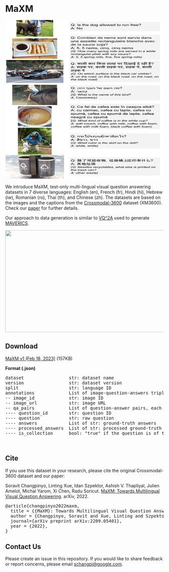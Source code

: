 # MaXM

<p align="center">
  <img width="680.25" height="504" src="/images/maxm_examples.png">
</p>

We introduce MaXM, test-only multi-lingual visual question answering datasets in 7 diverse languages: English (en), French (fr), Hindi (hi), Hebrew (iw), Romanian (ro), Thai (th), and Chinese (zh).
The datasets are based on the images and the captions from the [Crossmodal-3600](https://google.github.io/crossmodal-3600/) dataset (XM3600).
Check our [paper](https://arxiv.org/abs/2209.05401) for further details.

Our approach to data generation is similar to [VQ^2A](https://arxiv.org/abs/2205.01883) used to generate [MAVERICS](https://github.com/google-research-datasets/maverics). 
<p align="center">
  <img width="576" height="324" src="/images/maxm_approach.gif">
</p>

## Download

[MaXM v1 (Feb 18, 2023)](https://storage.googleapis.com/maxm/maxm_v1_release.zip) (157KB)


**Format (.json)**
<div class="highlight highlight-source-shell"><pre>
dataset                 str: dataset name
version                 str: dataset version
split                   str: language ID
annotations             List of image-question-answers triplets, each of which is
-- image_id             str: image ID
-- image_url            str: image URL
-- qa_pairs             List of question-answer pairs, each of which is
---- question_id        str: question ID
---- question           str: raw question
---- answers            List of str: ground-truth answers
---- processed_answers  List of str: processed ground-truth answers. 16 tokenized answers.
---- is_collection      bool: "true" if the question is of the "Collection" type; "false" otherwise..

</pre></div>

## Cite

If you use this dataset in your research, please cite the original Crossmodal-3600 dataset and our paper:

Soravit Changpinyo, Linting Xue, Idan Szpektor, Ashish V. Thapliyal, Julien Amelot, Michal Yarom, Xi Chen, Radu Soricut.
[MaXM: Towards Multilingual Visual Question Answering](https://arxiv.org/abs/2209.05401).
arXiv, 2022.

<div class="highlight highlight-source-shell"><pre>
@article{changpinyo2022maxm,
  title = {{MaXM}: Towards Multilingual Visual Question Answering},
  author = {Changpinyo, Soravit and Xue, Linting and Szpektor, Idan and Thapliyal, Ashish V. and Amelot, Julien and Yarom, Michal and Chen, Xi and Soricut, Radu},
  journal={arXiv preprint arXiv:2209.05401},
  year = {2022},
}
</pre></div>

## Contact Us

Please create an issue in this repository. If you would like to share feedback or report concerns, please email schangpi@google.com.


